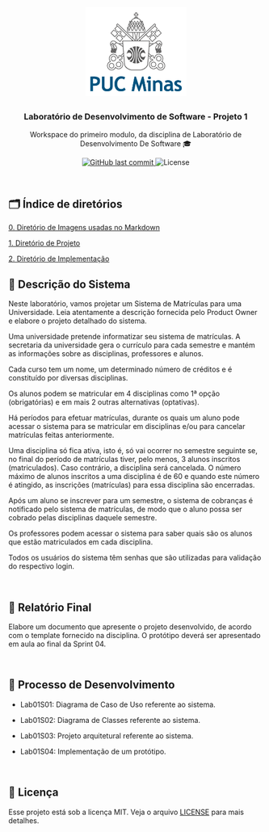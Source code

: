 <h1 align="center">
    <img alt="GoStack" src="assets/images/logoPUC.png" width="200px" />
</h1>

<h3 align="center">
  Laboratório de Desenvolvimento de Software - Projeto 1
</h3>

<p align="center">Workspace do primeiro modulo, da disciplina de Laboratório de Desenvolvimento De Software 🎓</p>

<p align="center">
  <a href="https://github.com/pauloangelodb/LDS-Lab01/main">
    <img alt="GitHub last commit" src="https://img.shields.io/github/last-commit/pauloangelodb/LDS-Lab01">
  </a>

  <img alt="License" src="https://img.shields.io/badge/license-MIT-%2304D361">	
	
</p>
<br/>

## :card_index_dividers: Índice de diretórios

[0. Diretório de Imagens usadas no Markdown](https://github.com/pauloangelodb/LDS-Lab01/tree/main/assets/images)

[1. Diretório de Projeto ](https://github.com/pauloangelodb/LDS-Lab01/tree/main/projects)

[2. Diretório de Implementação ](https://github.com/pauloangelodb/LDS-Lab01/tree/main/implementation)

## 🚀 Descrição do Sistema

<p align="center">

Neste laboratório, vamos projetar um Sistema de Matrículas para uma Universidade. Leia atentamente a descrição fornecida pelo Product Owner e elabore o projeto detalhado do sistema.

Uma universidade pretende informatizar seu sistema de matrículas. A secretaria da universidade gera o currículo para cada semestre e mantém as informações sobre as disciplinas, professores e alunos.

Cada curso tem um nome, um determinado número de créditos e é constituído por diversas disciplinas.

Os alunos podem se matricular em 4 disciplinas como 1ª opção (obrigatórias) e em mais 2 outras alternativas (optativas).

Há períodos para efetuar matrículas, durante os quais um aluno pode acessar o sistema para se matricular em disciplinas e/ou para cancelar matrículas feitas anteriormente.

Uma disciplina só fica ativa, isto é, só vai ocorrer no semestre seguinte se, no final do período de matrículas tiver, pelo menos, 3 alunos inscritos (matriculados). Caso contrário, a disciplina será cancelada. O número máximo de alunos inscritos a uma disciplina é de 60 e quando este número é atingido, as inscrições (matrículas) para essa disciplina são encerradas.

Após um aluno se inscrever para um semestre, o sistema de cobranças é notificado pelo sistema de matrículas, de modo que o aluno possa ser cobrado pelas disciplinas daquele semestre.

Os professores podem acessar o sistema para saber quais são os alunos que estão matriculados em cada disciplina.

Todos os usuários do sistema têm senhas que são utilizadas para validação do respectivo login.


</p>
<br/>
   
## 📃️ Relatório Final 

<p>

Elabore um documento que apresente o projeto desenvolvido, de acordo com o template fornecido na disciplina. O protótipo deverá ser apresentado em aula ao final da Sprint 04.

</p>
<br/>

## 📍️ Processo de Desenvolvimento

<p>

- Lab01S01: Diagrama de Caso de Uso referente ao sistema.

- Lab01S02: Diagrama de Classes referente ao sistema.

- Lab01S03: Projeto arquitetural referente ao sistema.

- Lab01S04: Implementação de um protótipo.


</p>
<br/>

## :memo: Licença

Esse projeto está sob a licença MIT. Veja o arquivo [LICENSE](LICENSE) para mais detalhes.

